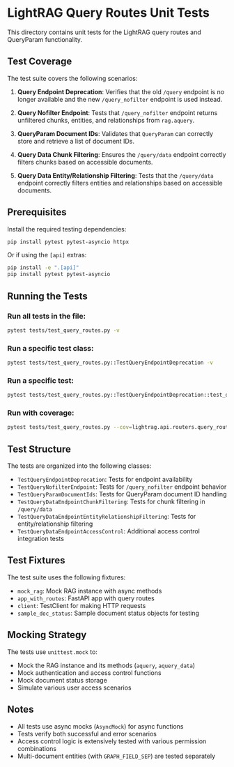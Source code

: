 # LightRAG Query Routes Unit Tests

This directory contains unit tests for the LightRAG query routes and QueryParam functionality.

## Test Coverage

The test suite covers the following scenarios:

1. **Query Endpoint Deprecation**: Verifies that the old `/query` endpoint is no longer available and the new `/query_nofilter` endpoint is used instead.

2. **Query Nofilter Endpoint**: Tests that `/query_nofilter` endpoint returns unfiltered chunks, entities, and relationships from `rag.aquery`.

3. **QueryParam Document IDs**: Validates that `QueryParam` can correctly store and retrieve a list of document IDs.

4. **Query Data Chunk Filtering**: Ensures the `/query/data` endpoint correctly filters chunks based on accessible documents.

5. **Query Data Entity/Relationship Filtering**: Tests that the `/query/data` endpoint correctly filters entities and relationships based on accessible documents.

## Prerequisites

Install the required testing dependencies:

```bash
pip install pytest pytest-asyncio httpx
```

Or if using the `[api]` extras:

```bash
pip install -e ".[api]"
pip install pytest pytest-asyncio
```

## Running the Tests

### Run all tests in the file:

```bash
pytest tests/test_query_routes.py -v
```

### Run a specific test class:

```bash
pytest tests/test_query_routes.py::TestQueryEndpointDeprecation -v
```

### Run a specific test:

```bash
pytest tests/test_query_routes.py::TestQueryEndpointDeprecation::test_query_endpoint_not_available -v
```

### Run with coverage:

```bash
pytest tests/test_query_routes.py --cov=lightrag.api.routers.query_routes --cov-report=html
```

## Test Structure

The tests are organized into the following classes:

- `TestQueryEndpointDeprecation`: Tests for endpoint availability
- `TestQueryNofilterEndpoint`: Tests for `/query_nofilter` endpoint behavior
- `TestQueryParamDocumentIds`: Tests for QueryParam document ID handling
- `TestQueryDataEndpointChunkFiltering`: Tests for chunk filtering in `/query/data`
- `TestQueryDataEndpointEntityRelationshipFiltering`: Tests for entity/relationship filtering
- `TestQueryDataEndpointAccessControl`: Additional access control integration tests

## Test Fixtures

The test suite uses the following fixtures:

- `mock_rag`: Mock RAG instance with async methods
- `app_with_routes`: FastAPI app with query routes
- `client`: TestClient for making HTTP requests
- `sample_doc_status`: Sample document status objects for testing

## Mocking Strategy

The tests use `unittest.mock` to:
- Mock the RAG instance and its methods (`aquery`, `aquery_data`)
- Mock authentication and access control functions
- Mock document status storage
- Simulate various user access scenarios

## Notes

- All tests use async mocks (`AsyncMock`) for async functions
- Tests verify both successful and error scenarios
- Access control logic is extensively tested with various permission combinations
- Multi-document entities (with `GRAPH_FIELD_SEP`) are tested separately
